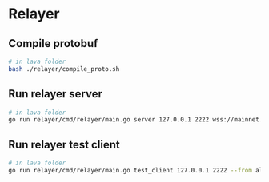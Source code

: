 # Relayer

## Compile protobuf

```bash
# in lava folder
bash ./relayer/compile_proto.sh
```

## Run relayer server

```bash
# in lava folder
go run relayer/cmd/relayer/main.go server 127.0.0.1 2222 wss://mainnet.infura.io/ws/v3/<your_token> 0 --from bob
```

## Run relayer test client

```bash
# in lava folder
go run relayer/cmd/relayer/main.go test_client 127.0.0.1 2222 --from alice
```
